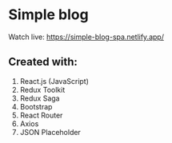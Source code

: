 # Simple blog 

Watch live: https://simple-blog-spa.netlify.app/

## Created with: 
1. React.js (JavaScript)
2. Redux Toolkit
3. Redux Saga
4. Bootstrap 
5. React Router 
6. Axios
7. JSON Placeholder
